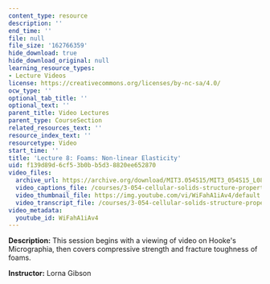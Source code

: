 ```yaml
---
content_type: resource
description: ''
end_time: ''
file: null
file_size: '162766359'
hide_download: true
hide_download_original: null
learning_resource_types:
- Lecture Videos
license: https://creativecommons.org/licenses/by-nc-sa/4.0/
ocw_type: ''
optional_tab_title: ''
optional_text: ''
parent_title: Video Lectures
parent_type: CourseSection
related_resources_text: ''
resource_index_text: ''
resourcetype: Video
start_time: ''
title: 'Lecture 8: Foams: Non-linear Elasticity'
uid: f139d89d-6cf5-3b0b-b5d3-8820ee652870
video_files:
  archive_url: https://archive.org/download/MIT3.054S15/MIT3_054S15_L08_300k.mp4
  video_captions_file: /courses/3-054-cellular-solids-structure-properties-and-applications-spring-2015/4ce1fba5543b50bd9acfa797c9e6e169_WiFahA1iAv4.vtt
  video_thumbnail_file: https://img.youtube.com/vi/WiFahA1iAv4/default.jpg
  video_transcript_file: /courses/3-054-cellular-solids-structure-properties-and-applications-spring-2015/d868313da85f587c7d64583d4ea69fc3_WiFahA1iAv4.pdf
video_metadata:
  youtube_id: WiFahA1iAv4
---
```


**Description:** This session begins with a viewing of video on Hooke's Micrographia, then covers compressive strength and fracture toughness of foams.

**Instructor:** Lorna Gibson

